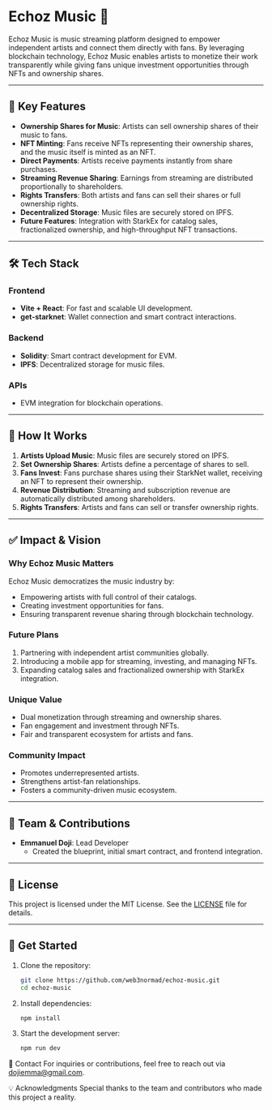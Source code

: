 # Echoz Music 🎵

Echoz Music is music streaming platform designed to empower independent artists and connect them directly with fans. By leveraging blockchain technology, Echoz Music enables artists to monetize their work transparently while giving fans unique investment opportunities through NFTs and ownership shares.

---

## 🌟 Key Features

- **Ownership Shares for Music**: Artists can sell ownership shares of their music to fans.
- **NFT Minting**: Fans receive NFTs representing their ownership shares, and the music itself is minted as an NFT.
- **Direct Payments**: Artists receive payments instantly from share purchases.
- **Streaming Revenue Sharing**: Earnings from streaming are distributed proportionally to shareholders.
- **Rights Transfers**: Both artists and fans can sell their shares or full ownership rights.
- **Decentralized Storage**: Music files are securely stored on IPFS.
- **Future Features**: Integration with StarkEx for catalog sales, fractionalized ownership, and high-throughput NFT transactions.

---

## 🛠️ Tech Stack

### Frontend
- **Vite + React**: For fast and scalable UI development.
- **get-starknet**: Wallet connection and smart contract interactions.

### Backend
- **Solidity**: Smart contract development for EVM.
- **IPFS**: Decentralized storage for music files.

### APIs
- EVM integration for blockchain operations.

---

## 🚀 How It Works

1. **Artists Upload Music**: Music files are securely stored on IPFS.
2. **Set Ownership Shares**: Artists define a percentage of shares to sell.
3. **Fans Invest**: Fans purchase shares using their StarkNet wallet, receiving an NFT to represent their ownership.
4. **Revenue Distribution**: Streaming and subscription revenue are automatically distributed among shareholders.
5. **Rights Transfers**: Artists and fans can sell or transfer ownership rights.

---

## ✅ Impact & Vision

### Why Echoz Music Matters
Echoz Music democratizes the music industry by:
- Empowering artists with full control of their catalogs.
- Creating investment opportunities for fans.
- Ensuring transparent revenue sharing through blockchain technology.

### Future Plans
1. Partnering with independent artist communities globally.
2. Introducing a mobile app for streaming, investing, and managing NFTs.
3. Expanding catalog sales and fractionalized ownership with StarkEx integration.

### Unique Value
- Dual monetization through streaming and ownership shares.
- Fan engagement and investment through NFTs.
- Fair and transparent ecosystem for artists and fans.

### Community Impact
- Promotes underrepresented artists.
- Strengthens artist-fan relationships.
- Fosters a community-driven music ecosystem.

---

## 🤝 Team & Contributions

- **Emmanuel Doji**: Lead Developer  
  - Created the blueprint, initial smart contract, and frontend integration.

---

## 📄 License

This project is licensed under the MIT License. See the [LICENSE](LICENSE) file for details.

---

## 🚀 Get Started

1. Clone the repository:  
   ```bash
   git clone https://github.com/web3normad/echoz-music.git
   cd echoz-music
   ```
2. Install dependencies:
   ```bash
   npm install
   ```
3. Start the development server:
   ```bash
   npm run dev
   ```

📧 Contact
For inquiries or contributions, feel free to reach out via dojiemma@gmail.com.

💡 Acknowledgments
Special thanks to the team and contributors who made this project a reality.


